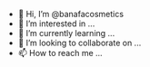 - 👋 Hi, I’m @banafacosmetics
- 👀 I’m interested in ...
- 🌱 I’m currently learning ...
- 💞️ I’m looking to collaborate on ...
- 📫 How to reach me ...

<!---
banafacosmetics/banafacosmetics is a ✨ special ✨ repository because its `README.md` (this file) appears on your GitHub profile.
You can click the Preview link to take a look at your changes.
--->
